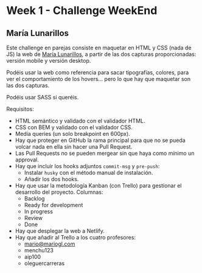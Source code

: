 # Week 1 - Challenge WeekEnd

## María Lunarillos

Este challenge en parejas consiste en maquetar en HTML y CSS (nada de JS) la web de [María Lunarillos](https://www.marialunarillos.com/), a partir de las dos capturas proporcionadas: versión mobile y versión desktop.

Podéis usar la web como referencia para sacar tipografías, colores, para ver el comportamiento de los hovers... pero lo que hay que maquetar son las dos capturas.

Podéis usar SASS si queréis.

Requisitos:

- HTML semántico y validado con el validador HTML.
- CSS con BEM y validado con el validador CSS.
- Media queries (un solo breakpoint en 600px).
- Hay que proteger en GitHub la rama principal para que no se pueda volcar nada en ella sin hacer una Pull Request.
- Las Pull Requests no se pueden mergear sin que haya como mínimo un approval.
- Hay que incluir los hooks adjuntos `commit-msg` y `pre-push`:
  - Instalar `husky` con el método manual de instalación.
  - Añadir los dos hooks.
- Hay que usar la metodología Kanban (con Trello) para gestionar el desarrollo del proyecto. Columnas:
  - Backlog
  - Ready for development
  - In progress
  - Review
  - Done
- Hay que desplegar la web a Netlify.
- Hay que añadir al Trello a los cuatro profesores:
  - mario@mariogl.com
  - menchu123
  - aip100
  - oleguercarreras
